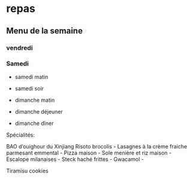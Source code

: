 # repas

## Menu de la semaine

### vendredi

### Samedi

- samedi matin
- samedi soir


- dimanche matin
- dimanche déjeuner
- dimanche dîner



Spécialités:




BAO d’ouighour du Xinjiang
Risoto brocolis - 
Lasagnes à la crème fraiche parmesant emmental - 
Pizza maison - 
Sole menière et riz maison - 
Escalope milanaises - 
Steck haché frittes - 
Gwacamol - 

Tiramisu
cookies

